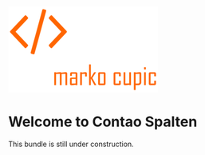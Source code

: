 ![Alt text](docs/logo.png?raw=true "logo")


# Welcome to Contao Spalten
This bundle is still under construction.
